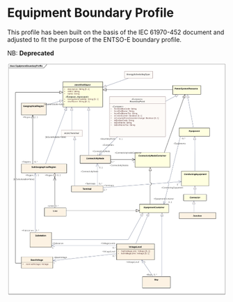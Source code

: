 # Equipment Boundary Profile

This profile has been built on the basis of the IEC 61970-452 document and adjusted to fit the purpose of the ENTSO-E boundary profile.

NB: **Deprecated**

![Equipment Boundary Profile](./EquipmentBoundary.svg)